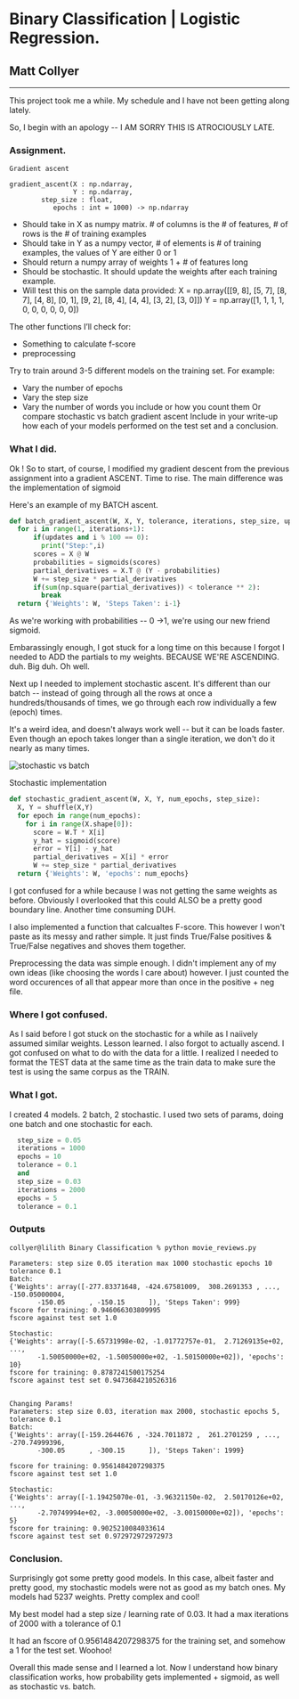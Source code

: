 # Binary Classification | Logistic Regression.
## Matt Collyer
 
--- 
This project took me a while. My schedule and I have not been getting along lately.


So, I begin with an apology -- I AM SORRY THIS IS ATROCIOUSLY LATE.

### Assignment.
```
Gradient ascent

gradient_ascent(X : np.ndarray, 
                Y : np.ndarray, 
        step_size : float,
           epochs : int = 1000) -> np.ndarray
```

* Should take in X as numpy matrix. # of columns is the # of features, # of rows is the # of training examples
* Should take in Y as a numpy vector, # of elements is # of training examples, the values of Y are either 0 or 1
* Should return a numpy array of weights 1 + # of features long
* Should be stochastic. It should update the weights after each training example.
* Will test this on the sample data provided:
X = np.array([[9, 8], [5, 7], [8, 7], [4, 8], [0, 1], [9, 2], [8, 4], [4, 4], [3, 2], [3, 0]])
Y = np.array([1, 1, 1, 1, 0, 0, 0, 0, 0, 0])

The other functions I’ll check for:

* Something to calculate f-score
* preprocessing

Try to train around 3-5 different models on the training set. For example:

* Vary the number of epochs
* Vary the step size
* Vary the number of words you include or how you count them
Or compare stochastic vs batch gradient ascent
Include in your write-up how each of your models performed on the test set and a conclusion.

### What I did.
Ok ! So to start, of course, I modified my gradient descent from the previous assignment into a gradient ASCENT. Time to rise.
The main difference was the implementation of sigmoid

Here's an example of my BATCH ascent.

```python
def batch_gradient_ascent(W, X, Y, tolerance, iterations, step_size, updates = True):
  for i in range(1, iterations+1):
      if(updates and i % 100 == 0):
        print("Step:",i)
      scores = X @ W
      probabilities = sigmoids(scores)
      partial_derivatives = X.T @ (Y - probabilities)
      W += step_size * partial_derivatives
      if(sum(np.square(partial_derivatives)) < tolerance ** 2):
        break
  return {'Weights': W, 'Steps Taken': i-1}
```
As we're working with probabilities -- 0 ->1, we're using our new friend sigmoid. 

Embarassingly enough, I got stuck for a long time on this because I forgot I needed to ADD the partials to my weights. BECAUSE WE'RE ASCENDING. duh. Big duh. Oh well.

Next up I needed to implement stochastic ascent. It's different than our batch -- instead of going through all the rows at once a hundreds/thousands of times, we go through each row individually a few (epoch) times.

It's a weird idea, and doesn't always work well -- but it can be loads faster. Even though an epoch takes longer than a single iteration, we don't do it nearly as many times.

![stochastic vs batch](https://www.researchgate.net/profile/Xudong-Huang-4/publication/328106221/figure/fig3/AS:678422925807621@1538760038610/Stochastic-gradient-descent-compared-with-gradient-descent.png)


Stochastic implementation
```python
def stochastic_gradient_ascent(W, X, Y, num_epochs, step_size):
  X, Y = shuffle(X,Y)
  for epoch in range(num_epochs):
    for i in range(X.shape[0]):
      score = W.T * X[i]
      y_hat = sigmoid(score)
      error = Y[i] - y_hat
      partial_derivatives = X[i] * error
      W += step_size * partial_derivatives
  return {'Weights': W, 'epochs': num_epochs}
```

I got confused for a while because I was not getting the same weights as before. Obviously I overlooked that this could ALSO be a pretty good boundary line. Another time consuming DUH.

I also implemented a function that calcualtes F-score.
This however I won't paste as its messy and rather simple. It just finds 
True/False positives & True/False negatives and shoves them together. 

Preprocessing the data was simple enough. I didn't implement any of my own ideas (like choosing the words I care about) however. I just counted the word occurences of all that appear more than once in the positive + neg file. 


### Where I got confused.
As I said before I got stuck on the stochastic for a while as I naiively assumed similar weights. Lesson learned. I also forgot to actually ascend. 
I got confused on what to do with the data for a little. I realized I needed to format the TEST data at the same time as the train data to make sure the test is using the same corpus as the TRAIN. 

### What I got.
I created 4 models. 2 batch, 2 stochastic.
I used two sets of params, doing one batch and one stochastic for each.

```python
  step_size = 0.05
  iterations = 1000
  epochs = 10
  tolerance = 0.1
  and 
  step_size = 0.03
  iterations = 2000
  epochs = 5
  tolerance = 0.1
```

### Outputs
```
collyer@lilith Binary Classification % python movie_reviews.py    

Parameters: step size 0.05 iteration max 1000 stochastic epochs 10 tolerance 0.1
Batch:
{'Weights': array([-277.83371648, -424.67581009,  308.2691353 , ..., -150.05000004,
       -150.05      , -150.15      ]), 'Steps Taken': 999}
fscore for training: 0.946066303809995
fscore against test set 1.0

Stochastic:
{'Weights': array([-5.65731998e-02, -1.01772757e-01,  2.71269135e+02, ...,
       -1.50050000e+02, -1.50050000e+02, -1.50150000e+02]), 'epochs': 10}
fscore for training: 0.8787241500175254
fscore against test set 0.9473684210526316


Changing Params!
Parameters: step size 0.03, iteration max 2000, stochastic epochs 5, tolerance 0.1
Batch:
{'Weights': array([-159.2644676 , -324.7011872 ,  261.2701259 , ..., -270.74999396,
       -300.05      , -300.15      ]), 'Steps Taken': 1999}

fscore for training: 0.9561484207298375
fscore against test set 1.0

Stochastic:
{'Weights': array([-1.19425070e-01, -3.96321150e-02,  2.50170126e+02, ...,
       -2.70749994e+02, -3.00050000e+02, -3.00150000e+02]), 'epochs': 5}
fscore for training: 0.9025210084033614
fscore against test set 0.972972972972973
```



### Conclusion.

Surprisingly got some pretty good models. In this case, albeit faster and pretty good, my stochastic models were not as good as my batch ones.
My models had 5237 weights. Pretty complex and cool!

My best model had a step size / learning rate of 0.03. It had a max iterations of 2000 with a tolerance of 0.1

It had an fscore of 0.9561484207298375 for the training set, and somehow a 1 for the test set. Woohoo!

Overall this made sense and I learned a lot. Now I understand how binary classification works, how probability gets implemented + sigmoid, as well as stochastic vs. batch.


